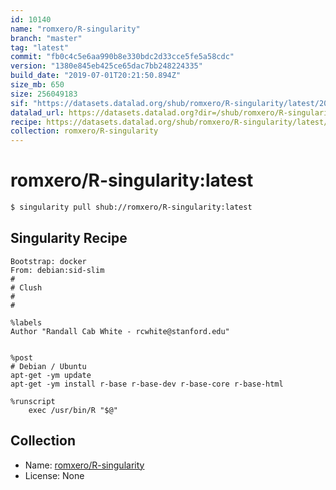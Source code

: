 ```yaml
---
id: 10140
name: "romxero/R-singularity"
branch: "master"
tag: "latest"
commit: "fb0c4c5e6aa990b8e330bdc2d33cce5fe5a58cdc"
version: "1380e845eb425ce65dac7bb248224335"
build_date: "2019-07-01T20:21:50.894Z"
size_mb: 650
size: 256049183
sif: "https://datasets.datalad.org/shub/romxero/R-singularity/latest/2019-07-01-fb0c4c5e-1380e845/1380e845eb425ce65dac7bb248224335.simg"
datalad_url: https://datasets.datalad.org?dir=/shub/romxero/R-singularity/latest/2019-07-01-fb0c4c5e-1380e845/
recipe: https://datasets.datalad.org/shub/romxero/R-singularity/latest/2019-07-01-fb0c4c5e-1380e845/Singularity
collection: romxero/R-singularity
---
```


# romxero/R-singularity:latest

```bash
$ singularity pull shub://romxero/R-singularity:latest
```

## Singularity Recipe

```singularity
Bootstrap: docker
From: debian:sid-slim
#
# Clush
#
#

%labels
Author "Randall Cab White - rcwhite@stanford.edu"


%post
# Debian / Ubuntu
apt-get -ym update 
apt-get -ym install r-base r-base-dev r-base-core r-base-html

%runscript
	exec /usr/bin/R "$@"
```

## Collection

 - Name: [romxero/R-singularity](https://github.com/romxero/R-singularity)
 - License: None


